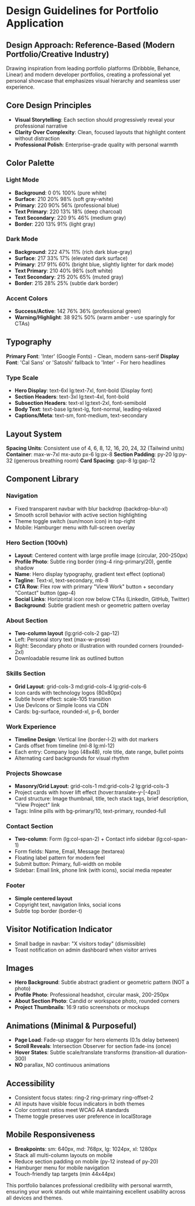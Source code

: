 # Design Guidelines for Portfolio Application

## Design Approach: Reference-Based (Modern Portfolio/Creative Industry)

Drawing inspiration from leading portfolio platforms (Dribbble, Behance, Linear) and modern developer portfolios, creating a professional yet personal showcase that emphasizes visual hierarchy and seamless user experience.

## Core Design Principles
- **Visual Storytelling**: Each section should progressively reveal your professional narrative
- **Clarity Over Complexity**: Clean, focused layouts that highlight content without distraction
- **Professional Polish**: Enterprise-grade quality with personal warmth

## Color Palette

### Light Mode
- **Background**: 0 0% 100% (pure white)
- **Surface**: 210 20% 98% (soft gray-white)
- **Primary**: 220 90% 56% (professional blue)
- **Text Primary**: 220 13% 18% (deep charcoal)
- **Text Secondary**: 220 9% 46% (medium gray)
- **Border**: 220 13% 91% (light gray)

### Dark Mode
- **Background**: 222 47% 11% (rich dark blue-gray)
- **Surface**: 217 33% 17% (elevated dark surface)
- **Primary**: 217 91% 60% (bright blue, slightly lighter for dark mode)
- **Text Primary**: 210 40% 98% (soft white)
- **Text Secondary**: 215 20% 65% (muted gray)
- **Border**: 215 28% 25% (subtle dark border)

### Accent Colors
- **Success/Active**: 142 76% 36% (professional green)
- **Warning/Highlight**: 38 92% 50% (warm amber - use sparingly for CTAs)

## Typography

**Primary Font**: 'Inter' (Google Fonts) - Clean, modern sans-serif
**Display Font**: 'Cal Sans' or 'Satoshi' fallback to 'Inter' - For hero headlines

### Type Scale
- **Hero Display**: text-6xl lg:text-7xl, font-bold (Display font)
- **Section Headers**: text-3xl lg:text-4xl, font-bold
- **Subsection Headers**: text-xl lg:text-2xl, font-semibold
- **Body Text**: text-base lg:text-lg, font-normal, leading-relaxed
- **Captions/Meta**: text-sm, font-medium, text-secondary

## Layout System

**Spacing Units**: Consistent use of 4, 6, 8, 12, 16, 20, 24, 32 (Tailwind units)
**Container**: max-w-7xl mx-auto px-6 lg:px-8
**Section Padding**: py-20 lg:py-32 (generous breathing room)
**Card Spacing**: gap-8 lg:gap-12

## Component Library

### Navigation
- Fixed transparent navbar with blur backdrop (backdrop-blur-xl)
- Smooth scroll behavior with active section highlighting
- Theme toggle switch (sun/moon icon) in top-right
- Mobile: Hamburger menu with full-screen overlay

### Hero Section (100vh)
- **Layout**: Centered content with large profile image (circular, 200-250px)
- **Profile Photo**: Subtle ring border (ring-4 ring-primary/20), gentle shadow
- **Name**: Hero display typography, gradient text effect (optional)
- **Tagline**: Text-xl, text-secondary, mb-8
- **CTA Row**: Flex row with primary "View Work" button + secondary "Contact" button (gap-4)
- **Social Links**: Horizontal icon row below CTAs (LinkedIn, GitHub, Twitter)
- **Background**: Subtle gradient mesh or geometric pattern overlay

### About Section
- **Two-column layout** (lg:grid-cols-2 gap-12)
- Left: Personal story text (max-w-prose)
- Right: Secondary photo or illustration with rounded corners (rounded-2xl)
- Downloadable resume link as outlined button

### Skills Section
- **Grid Layout**: grid-cols-3 md:grid-cols-4 lg:grid-cols-6
- Icon cards with technology logos (80x80px)
- Subtle hover effect: scale-105 transition
- Use DevIcons or Simple Icons via CDN
- Cards: bg-surface, rounded-xl, p-6, border

### Work Experience
- **Timeline Design**: Vertical line (border-l-2) with dot markers
- Cards offset from timeline (ml-8 lg:ml-12)
- Each entry: Company logo (48x48), role title, date range, bullet points
- Alternating card backgrounds for visual rhythm

### Projects Showcase
- **Masonry/Grid Layout**: grid-cols-1 md:grid-cols-2 lg:grid-cols-3
- Project cards with hover lift effect (hover:translate-y-[-4px])
- Card structure: Image thumbnail, title, tech stack tags, brief description, "View Project" link
- Tags: Inline pills with bg-primary/10, text-primary, rounded-full

### Contact Section
- **Two-column**: Form (lg:col-span-2) + Contact info sidebar (lg:col-span-1)
- Form fields: Name, Email, Message (textarea)
- Floating label pattern for modern feel
- Submit button: Primary, full-width on mobile
- Sidebar: Email link, phone link (with icons), social media repeater

### Footer
- **Simple centered layout**
- Copyright text, navigation links, social icons
- Subtle top border (border-t)

## Visitor Notification Indicator
- Small badge in navbar: "X visitors today" (dismissible)
- Toast notification on admin dashboard when visitor arrives

## Images
- **Hero Background**: Subtle abstract gradient or geometric pattern (NOT a photo)
- **Profile Photo**: Professional headshot, circular mask, 200-250px
- **About Section Photo**: Candid or workspace photo, rounded corners
- **Project Thumbnails**: 16:9 ratio screenshots or mockups

## Animations (Minimal & Purposeful)
- **Page Load**: Fade-up stagger for hero elements (0.1s delay between)
- **Scroll Reveals**: Intersection Observer for section fade-ins (once)
- **Hover States**: Subtle scale/translate transforms (transition-all duration-300)
- **NO** parallax, NO continuous animations

## Accessibility
- Consistent focus states: ring-2 ring-primary ring-offset-2
- All inputs have visible focus indicators in both themes
- Color contrast ratios meet WCAG AA standards
- Theme toggle preserves user preference in localStorage

## Mobile Responsiveness
- **Breakpoints**: sm: 640px, md: 768px, lg: 1024px, xl: 1280px
- Stack all multi-column layouts on mobile
- Reduce section padding on mobile (py-12 instead of py-20)
- Hamburger menu for mobile navigation
- Touch-friendly tap targets (min 44x44px)

This portfolio balances professional credibility with personal warmth, ensuring your work stands out while maintaining excellent usability across all devices and themes.